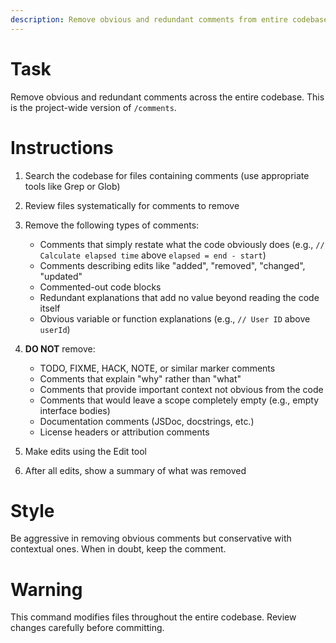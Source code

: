 ```yaml
---
description: Remove obvious and redundant comments from entire codebase
---
```


# Task

Remove obvious and redundant comments across the entire codebase. This is the project-wide version of `/comments`.

# Instructions

1. Search the codebase for files containing comments (use appropriate tools like Grep or Glob)
2. Review files systematically for comments to remove
3. Remove the following types of comments:
   - Comments that simply restate what the code obviously does (e.g., `// Calculate elapsed time` above `elapsed = end - start`)
   - Comments describing edits like "added", "removed", "changed", "updated"
   - Commented-out code blocks
   - Redundant explanations that add no value beyond reading the code itself
   - Obvious variable or function explanations (e.g., `// User ID` above `userId`)

4. **DO NOT** remove:
   - TODO, FIXME, HACK, NOTE, or similar marker comments
   - Comments that explain "why" rather than "what"
   - Comments that provide important context not obvious from the code
   - Comments that would leave a scope completely empty (e.g., empty interface bodies)
   - Documentation comments (JSDoc, docstrings, etc.)
   - License headers or attribution comments

5. Make edits using the Edit tool
6. After all edits, show a summary of what was removed

# Style

Be aggressive in removing obvious comments but conservative with contextual ones. When in doubt, keep the comment.

# Warning

This command modifies files throughout the entire codebase. Review changes carefully before committing.
